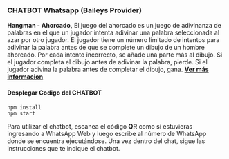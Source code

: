 ### CHATBOT Whatsapp (Baileys Provider)


**Hangman - Ahorcado,** El juego del ahorcado es un juego de adivinanza de palabras en el que un jugador intenta adivinar una palabra seleccionada al azar por otro jugador. El jugador tiene un número limitado de intentos para adivinar la palabra antes de que se complete un dibujo de un hombre ahorcado. Por cada intento incorrecto, se añade una parte más al dibujo. Si el jugador completa el dibujo antes de adivinar la palabra, pierde. Si el jugador adivina la palabra antes de completar el dibujo, gana. **[Ver más informacion](https://es.wikipedia.org/wiki/Ahorcado_(juego)/)**


#### Desplegar Codigo del CHATBOT 
```
npm install
npm start
```
Para utilizar el chatbot, escanea el código **QR** como si estuvieras ingresando a WhatsApp Web y luego escribe al número de WhatsApp donde se encuentra ejecutándose. Una vez dentro del chat, sigue las instrucciones que te indique el chatbot.
